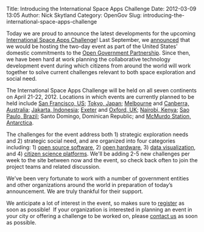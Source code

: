 Title: Introducing the International Space Apps Challenge
Date: 2012-03-09 13:05
Author: Nick Skytland
Category: OpenGov
Slug: introducing-the-international-space-apps-challenge

Today we are proud to announce the latest developments for the upcoming
[International Space Apps Challenge][]! Last September, we [announced][]
that we would be hosting the two-day event as part of the United States’
domestic commitments to the [Open Government Partnership][]. Since then,
we have been hard at work planning the collaborative technology
development event during which citizens from around the world will work
together to solve current challenges relevant to both space exploration
and social need.

The International Space Apps Challenge will be held on all seven
continents on April 21-22, 2012. Locations in which events are currently
planned to be held include [San Francisco, US][]; [Tokyo, Japan][];
[Melbourne][] and [Canberra, Australia][]; [Jakarta, Indonesia][];
[Exeter][] and [Oxford, UK][Exeter]; [Nairobi, Kenya][]; [Sao Paulo,
Brazil][]; Santo Domingo, Dominican Republic; and [McMurdo Station,
Antarctica][].

The challenges for the event address both 1) strategic exploration needs
and 2) strategic social need, and are organized into four categories
including: 1) [open source software][], 2) [open hardware][open source
software], 3) [data visualization][open source software], and 4)
[citizen science platforms][open source software]. We'll be adding 2-5
new challenges per week to the site between now and the event, so check
back often to join the project teams and related discussion.

We’ve been very fortunate to work with a number of government entities
and other organizations around the world in preparation of today’s
announcement. We are truly thankful for their support.

We anticipate a lot of interest in the event, so makes sure to
[register][] as soon as possible!  If your organization is interested in
planning an event in your city or offering a challenge to be worked on,
please [contact us][] as soon as possible.

  [International Space Apps Challenge]: http://spaceappschallenge.org/
  [announced]: http://www.nasa.gov/home/hqnews/2011/sep/HQ_11-313_Space_Apps.html
  [Open Government Partnership]: http://www.opengovpartnership.org/
  [San Francisco, US]: http://spaceappschallenge.org/location/techshop
  [Tokyo, Japan]: http://spaceappschallenge.org/location/university-of-tokyo
  [Melbourne]: http://spaceappschallenge.org/location/vssec
  [Canberra, Australia]: http://spaceappschallenge.org/location/anu
  [Jakarta, Indonesia]: http://spaceappschallenge.org/location/at-america
  [Exeter]: http://spaceappschallenge.org/location/met-office
  [Nairobi, Kenya]: http://spaceappschallenge.org/location/ihub
  [Sao Paulo, Brazil]: http://spaceappschallenge.org/location/casa-de-cultura-digital
  [McMurdo Station, Antarctica]: http://spaceappschallenge.org/location/mcmurdo
  [open source software]: http://spaceappschallenge.org/challenges/
  [register]: http://spaceappschallenge.org/participate/
  [contact us]: http://spaceappschallenge.org/contact/
